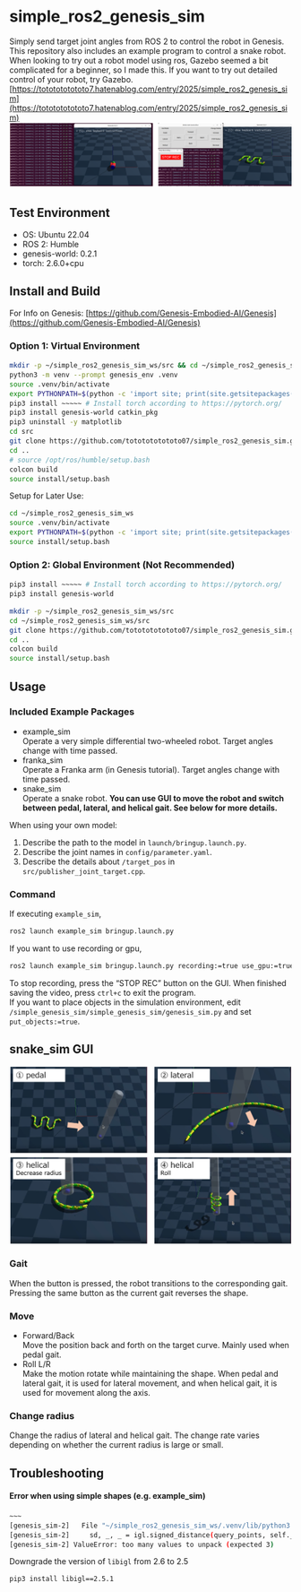 # simple_ros2_genesis_sim
Simply send target joint angles from ROS 2 to control the robot in Genesis. This repository also includes an example program to control a snake robot.  
When looking to try out a robot model using ros, Gazebo seemed a bit complicated for a beginner, so I made this. If you want to try out detailed control of your robot, try Gazebo.
[https://tototototototo7.hatenablog.com/entry/2025/simple_ros2_genesis_sim](https://tototototototo7.hatenablog.com/entry/2025/simple_ros2_genesis_sim)
![sim_img](imgs/sim.png)

## Test Environment
- OS: Ubuntu 22.04  
- ROS 2: Humble  
- genesis-world: 0.2.1  
- torch: 2.6.0+cpu  

## Install and Build  
For Info on Genesis: [https://github.com/Genesis-Embodied-AI/Genesis](https://github.com/Genesis-Embodied-AI/Genesis)  

### Option 1: Virtual Environment  
```bash
mkdir -p ~/simple_ros2_genesis_sim_ws/src && cd ~/simple_ros2_genesis_sim_ws 
python3 -m venv --prompt genesis_env .venv
source .venv/bin/activate
export PYTHONPATH=$(python -c 'import site; print(site.getsitepackages()[0])'):$PYTHONPATH
pip3 install ~~~~~ # Install torch according to https://pytorch.org/
pip3 install genesis-world catkin_pkg
pip3 uninstall -y matplotlib
cd src
git clone https://github.com/tototototototo07/simple_ros2_genesis_sim.git
cd ..
# source /opt/ros/humble/setup.bash
colcon build
source install/setup.bash
```
Setup for Later Use:  
```bash
cd ~/simple_ros2_genesis_sim_ws
source .venv/bin/activate
export PYTHONPATH=$(python -c 'import site; print(site.getsitepackages()[0])'):$PYTHONPATH
source install/setup.bash
```

### Option 2: Global Environment (Not Recommended)    
```bash
pip3 install ~~~~~ # Install torch according to https://pytorch.org/
pip3 install genesis-world
```

```bash
mkdir -p ~/simple_ros2_genesis_sim_ws/src
cd ~/simple_ros2_genesis_sim_ws/src
git clone https://github.com/tototototototo07/simple_ros2_genesis_sim.git
cd ..
colcon build
source install/setup.bash
```


## Usage
### Included Example Packages
- example_sim  
  Operate a very simple differential two-wheeled robot. Target angles change with time passed.  
- franka_sim  
  Operate a Franka arm (in Genesis tutorial). Target angles change with time passed.  
- snake_sim  
  Operate a snake robot. **You can use GUI to move the robot and switch between pedal, lateral, and helical gait. See below for more details.**  

When using your own model:  
1. Describe the path to the model in ```launch/bringup.launch.py```.  
2. Describe the joint names in ```config/parameter.yaml```.  
3. Describe the details about ```/target_pos``` in ```src/publisher_joint_target.cpp```.  

### Command  
If executing ```example_sim```,  
```bash
ros2 launch example_sim bringup.launch.py
```
If you want to use recording or gpu,  
```bash
ros2 launch example_sim bringup.launch.py recording:=true use_gpu:=true
```
To stop recording, press the “STOP REC” button on the GUI. When finished saving the video, press ```ctrl+c``` to exit the program.  
If you want to place objects in the simulation environment, edit ```/simple_genesis_sim/simple_genesis_sim/genesis_sim.py``` and set ```put_objects:=true```.

## snake_sim GUI  

![snake_sim_img](imgs/snake_sim.png)

### Gait  
When the button is pressed, the robot transitions to the corresponding gait. Pressing the same button as the current gait reverses the shape.  
### Move  
- Forward/Back  
  Move the position back and forth on the target curve. Mainly used when pedal gait.
- Roll L/R  
  Make the motion rotate while maintaining the shape. When pedal and lateral gait, it is used for lateral movement, and when helical gait, it is used for movement along the axis.
### Change radius  
Change the radius of lateral and helical gait. The change rate varies depending on whether the current radius is large or small. 


## Troubleshooting  
#### Error when using simple shapes (e.g. example_sim)  
```bash
~~~
[genesis_sim-2]   File "~/simple_ros2_genesis_sim_ws/.venv/lib/python3.10/site-packages/genesis/engine/entities/rigid_entity/rigid_geom.py", line 224, in _compute_sd
[genesis_sim-2]     sd, _, _ = igl.signed_distance(query_points, self._sdf_verts, self._sdf_faces)
[genesis_sim-2] ValueError: too many values to unpack (expected 3)
```
Downgrade the version of ```libigl``` from 2.6 to 2.5
```bash
pip3 install libigl==2.5.1
```